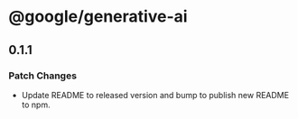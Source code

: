 # @google/generative-ai

## 0.1.1

### Patch Changes

- Update README to released version and bump to publish new README to npm.

